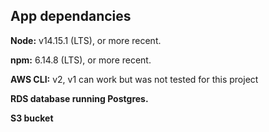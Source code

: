 ## App dependancies

**Node:** v14.15.1 (LTS), or more recent.

**npm:** 6.14.8 (LTS), or more recent.

**AWS CLI:** v2, v1 can work but was not tested for this project

**RDS database running Postgres.**

**S3 bucket**
